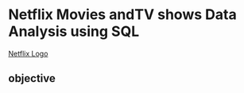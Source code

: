 # Netflix Movies andTV shows Data Analysis using SQL

[Netflix Logo](https://github.com/Pranchal003/netflix_sql_project/edit/main/README.m)


## objective
